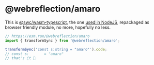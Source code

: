 # @webreflection/amaro

This is [@swc/wasm-typescript](https://www.npmjs.com/package/@swc/wasm-typescript), the one [used in NodeJS](https://github.com/nodejs/amaro/tree/main/lib), repackaged as browser friendly module, no more, hopefully no less.

```js
// https://esm.run/@webreflection/amaro
import { transformSync } from '@webreflection/amaro';

transformSync('const s:string = "amaro"').code;
// const s:       = "amaro"
// that's it 🥳
```
